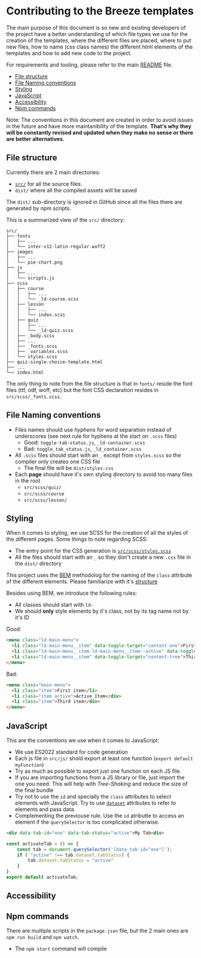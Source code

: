 # Contributing to the Breeze templates

The main purpose of this document is so new and existing developers of the project have a better understanding of which file types we use for the creation of the templates, where the different files are placed, where to put new files, how to name (css class names) the different html elements of the templates and how to add new code to the project.

For requirements and tooling, please refer to the main [README](/README.md) file.

<!-- toc -->

-   [File structure](#file-structure)
-   [File Naming conventions](#file-naming-conventions)
-   [Styling](#styling)
-   [JavaScript](#javascript)
-   [Accessibility](#accessibility)
-   [Npm commands](#npm-commands)

<!-- tocstop -->

Note: The conventions in this document are created in order to avoid issues in the future and have more maintanibility of the template. **That's why they will be constantly revised and updated when they make no sense or there are better alternatives**.

## File structure

Currently there are 2 main directories:

-   [`src/`](src/) for all the source files.
-   `dist/` where all the compiled assets will be saved

The `dist/` sub-directory is ignored in GitHub since all the files there are generated by npm scripts.

This is a summarized view of the `src/` directory:

```text
src/
├── fonts
│   ├── ...
│   └── inter-v12-latin-regular.woff2
├── images
│   ├── ...
│   └── pie-chart.png
├── js
│   ├── ...
│   └── scripts.js
├── scss
│   ├── course
│   │   ├── ...
│   │   └── _ld-course.scss
│   ├── lesson
│   │   ├── ...
│   │   └── index.scss
│   ├── quiz
│   │   ├── ...
│   │   └── _ld-quiz.scss
│   ├── _body.scss
│   ├── ...
│   ├── _fonts.scss
│   ├── _variables.scss
│   └── styles.scss
├── quiz-single-choice-template.html
├── ...
└── index.html
```

The only thing to note from the file structure is that in `fonts/` reside the font files (ttf, odf, woff, etc) but the font CSS declaration resides in `src/scss/_fonts.scss`.

## File Naming conventions

-   Files names should use _hyphens_ for word separation instead of underscores (see next rule for hyphens at the start on `.scss` files)
    -   Good: `toggle-tab-status.js`, `_ld-container.scss`
    -   Bad: `toggle_tab_status.js`, `_ld_container.scss`
-   All `.scss` files should start with an `_` except from `styles.scss` so the compiler only creates one CSS file
    -   The final file will be `dist/styles.css`
-   Each **page** should have it's own styling directory to avoid too many files in the root
    -   `src/scss/quiz/`
    -   `src/scss/course`
    -   `src/scss/lesson/`

## Styling

When it comes to styling, we use SCSS for the creation of all the styles of the different pages. Some things to note regarding SCSS:

-   The entry point for the CSS generation is [`src/scss/styles.scss`](src/scss/styles.scss)
-   All the files should start with an `_` so they don't create a new `.css` file in the `dist/` directory

This project uses the [BEM](https://getbem.com/) methodolog for the naming of the `class` attribute of the different elements. Please familiarize with it's [structure](https://getbem.com/introduction/)

Besides using BEM, we introduce the following rules:

- All classes should start with `ld-`
- We should **only** style elements by it's class, not by its tag name not by it's ID

Good:

```html
<menu class="ld-main-menu">
  <li class="ld-main-menu__item" data-toggle-target="content-one">First item</li>
  <li class="ld-main-menu__item ld-main-menu__item--active" data-toggle-target"content-two">Active Item</div>
  <li class="ld-main-menu__item" data-toggle-target="content-tree">Third item</div>
</menu>
```

Bad:

```html
<menu class="main-menu">
  <li class="item">First item</li>
  <li class="item active">Active Item</div>
  <li class="item">Third item</div>
</menu>
```

## JavaScript

This are the conventions we use when it comes to JavaScript:

-   We use ES2022 standard for code generation
-   Each js file in `src/js/` shold export at least one function (`export default myFunction`)
-   Try as much as possible to export just one function on each JS file.
-   If you are importing functions from a JS library or file, just import the one you need. This will help with _Tree-Shaking_ and reduce the size of the final bundle
- Try not to use the `id` and specially the `class` attributes to select elements with JavaScript. Try to use [`dataset`](https://developer.mozilla.org/en-US/docs/Web/API/HTMLElement/dataset) attributes to refer to elements and pass data.
- Complementing the previouse rule. Use the `id` atributte to access an element if the `querySelector` is too complicated otherwise.

```html
<div data-tab-id="one" data-tab-status="active">My Tab<div>
```

```javascript
const activateTab = () => {
	const tab = document.querySelector('[data-tab-id="one"]');
	if ( "active" !== tab.dataset.tabStatus) {
		tab.dataset.tabStatus = "active"
	}
}
export default activateTab;
```

## Accessibility

## Npm commands

There are multiple scripts in the `package.json` file, but the 2 main ones are `npm run build` and `npm watch`.

-   The `npm start` command will compile
